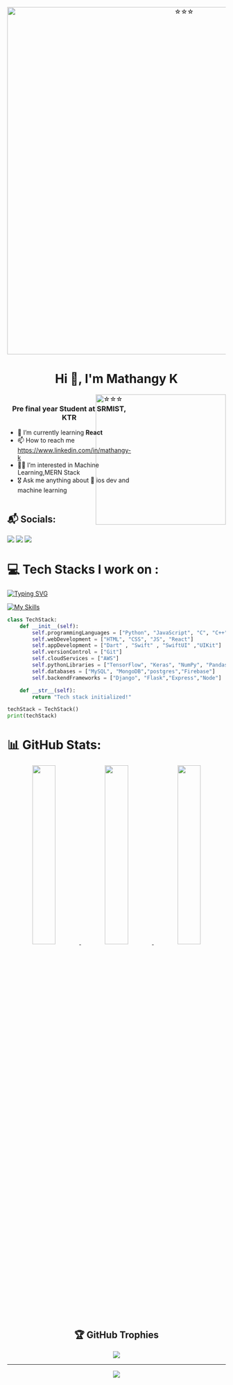 <p align="center">
  <img src="https://github.com/mkswagger/mkswagger/assets/34826479/d5b82db3-baf8-47b1-b413-c94ba89e0901" alt="☆☆☆" width="800">

</p>



<h1 align="center">Hi 👋, I'm Mathangy K</h1>
<!-- <h1 align=center>
  ![](https://readme-typing-svg.demolab.com?font=Fira+Code&pause=1000&color=1158F7&width=435&lines=Hi+%F0%9F%91%8B!+I+am+Mathangy)
</h1> -->
  <img src="https://64.media.tumblr.com/cb1a6d28f1f97fe56c0764cdf40fc92c/d662df3b2e19bcdc-c5/s2048x3072/be56de3866ebc146e4f1b0893ca69b955a92ae23.gif" alt="☆☆☆" width="300" align="right">
<!-- <img src="https://github.com/mkswagger/mkswagger/assets/34826479/b4b5f9d6-ef27-4985-8f2c-95479d6baba8" alt="typing" width="300" align="right"> -->

<div style="display: flex; justify-content: space-between;">
  <div>
    <h3 align="center">Pre final year Student at SRMIST, KTR</h3>
    <ul>
      <li>🌱 I’m currently learning <strong>React</strong></li>
      <li>📫 How to reach me <a href="https://www.linkedin.com/in/mathangy-k">https://www.linkedin.com/in/mathangy-k</a></li>
      <li>🧠🦾 I’m interested in Machine Learning,MERN Stack</li>
      <li>🎖️ Ask me anything about  ios dev and machine learning </li>
    </ul>
  </div>
 
</div>

## 📬 Socials:
<p>
  <a href="https://www.linkedin.com/in/mathangy-k" target="_blank"><img src="https://img.shields.io/badge/linkedin-%230077B5.svg?&style=for-the-badge&logo=linkedin&logoColor=white" /></a>
  <a href="https://portfolio-mkswagger29.vercel.app" target="_blank"><img src="https://img.shields.io/badge/my_portfolio-000?style=for-the-badge&logo=ko-fi&logoColor=white" /></a>
  <a href="https://leetcode.com/mkswagger/"><img src="https://img.shields.io/badge/LeetCode-000000?style=for-the-badge&logo=LeetCode&logoColor=#d16c06" /><a/>
</p>

# 💻 Tech Stacks I work on :
<!--![Group 131](https://github.com/mkswagger/mkswagger/assets/34826479/0642c05d-1a75-42c6-99db-330138b4c752)-->
[![Typing SVG](https://readme-typing-svg.demolab.com?font=Fira+Code&size=19&pause=1000&color=AE0CF7&width=435&lines=You+can+find+me+coding+ML+models;Exploring+new+tech+stacks;Sharpening+my+problem-solving+skills;The+best+is+yet+to+come+)](https://git.io/typing-svg)
 
[![My Skills](https://skillicons.dev/icons?i=c,cpp,py,arduino,css,dart,django,express,figma,firebase,flask,flutter,git,github,gitlab,gulp,html,java,js,linux,md,mysql,mongodb,nodejs,opencv,postman,pytorch,sqlite,supabase,sklearn,selenium,swift,tensorflow&perline=21)](https://skillicons.dev)


```python
class TechStack:
    def __init__(self):
        self.programmingLanguages = ["Python", "JavaScript", "C", "C++"]
        self.webDevelopment = ["HTML", "CSS", "JS", "React"]
        self.appDevelopment = ["Dart" , "Swift" , "SwiftUI" ,"UIKit"]
        self.versionControl = ["Git"]
        self.cloudServices = ["AWS"]
        self.pythonLibraries = ["TensorFlow", "Keras", "NumPy", "Pandas", "Seaborn", "Matplotlib", "PyTorch", "Langchain"]
        self.databases = ["MySQL", "MongoDB","postgres","Firebase"]
        self.backendFrameworks = ["Django", "Flask","Express","Node"]

    def __str__(self):
        return "Tech stack initialized!"

techStack = TechStack()
print(techStack)

```
# 📊 GitHub Stats:


<div align="center" >
<a  href="https://github.com/mkswagger">

<img src="https://github-readme-stats.vercel.app/api?username=mkswagger&include_all_commits=true&count_private=true&show_icons=true&line_height=20&title_color=7A7ADB&icon_color=2234AE&text_color=D3D3D3&bg_color=0,000000,130F40" width="32.5%">
<img src="https://github-readme-stats.vercel.app/api/top-langs?username=mkswagger&show_icons=true&locale=en&layout=donut&title_color=7A7ADB&icon_color=2234AE&text_color=D3D3D3&bg_color=0,000000,130F40&hide=jupyter%20notebook" width="32.5%">
<img src="https://github-readme-streak-stats.herokuapp.com/?user=mkswagger&theme=dark" width="32.5%">

</a>

  
<!--![](https://github-readme-stats-.vercel.app/api?username=mkswagger&theme=great-gatsby&hide_border=false&include_all_commits=true&count_private=true)<br/>
![](https://github-readme-streak-.vercel.appcom/?user=mkswagger&theme=algolia&hide_border=false)<br/>
<!--![](https://github-readme-stats.vercel.app/api/top-langs?username=mkswagger&hide=jupyter%20notebook&theme=algolia&show_icons=true) </br>
![](https://github-readme-stats.vercel.app/api/top-langs/?username=mkswagger&theme=algolia&show_icons=true&layout=donut-vertical&hide=jupyter%20notebook)</br>
</h1> -->

## 🏆 GitHub Trophies
![](https://github-profile-trophy.vercel.app/?username=mkswagger&margin-w=8&margin-h=4&theme=onedark)

---
[![](https://visitcount.itsvg.in/api?id=mkswagger&icon=0&color=3)](https://visitcount.itsvg.in)

